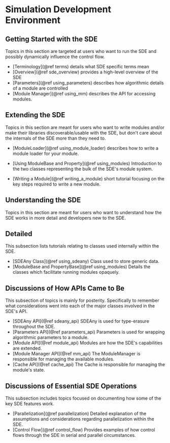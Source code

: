 Simulation Development Environment
==================================

Getting Started with the SDE
----------------------------

Topics in this section are targeted at users who want to run the SDE and 
possibly dynamically influence the control flow.

- [Terminology](@ref terms) details what SDE specific terms mean
- [Overview](@ref sde_overview) provides a high-level overview of the SDE
- [Parameters](@ref using_parameters) describes how algorithmic details of a
  module are controlled
- [Module Manager](@ref using_mm) describes the API for accessing modules.

Extending the SDE
-----------------

Topics in this section are meant for users who want to write modules and/or make
their libraries discoverable/usable with the SDE, but don't care about the 
internals of the SDE more than they need to.


- [ModuleLoader](@ref using_module_loader) describes how to write a module 
  loader for your module. 

- [Using ModuleBase and Property](@ref using_modules) Introduction to the two
  classes representing the bulk of the SDE's module system.
- [Writing a Module](@ref writing_a_module) short tutorial focusing on the key
  steps required to write a new module.  

  
Understanding the SDE
---------------------

Topics in this section are meant for users who want to understand how the SDE
works in more detail and developers new to the SDE.

## Detailed 
This subsection lists tutorials relating to classes used internally within the
SDE.

- [SDEAny Class](@ref using_sdeany) Class used to store generic data.
- [ModuleBase and PropertyBase](@ref using_modules) Details the classes which
  facilitate running modules opaquely.
  


## Discussions of How APIs Came to Be
This subsection of topics is mainly for posterity.  Specifically to remember
what considerations went into each of the major classes involved in the SDE's
API.

- [SDEAny API](@ref sdeany_api) SDEAny is used for type-erasure throughout the
  SDE.
- [Parameters API](@ref parameters_api) Parameters is used for wrapping 
  algorithmic parameters to a module.
- [Module API](@ref module_api) Modules are how the SDE's capabilities are 
  extended.
- [Module Manager API](@ref mm_api) The ModuleManager is responsible for 
  managing the available modules.
- [Cache API](@ref cache_api) The Cache is responsible for managing the module's
  state. 

## Discussions of Essential SDE Operations
This subsection includes topics focused on documenting how some of the key SDE
features work.

- [Parallelization](@ref parallelization) Detailed explanation of the 
  assumptions and considerations regarding parallelization within the SDE.    
- [Control Flow](@ref control_flow) Provides examples of how control flows 
  through the SDE in serial and parallel circumstances.

  
